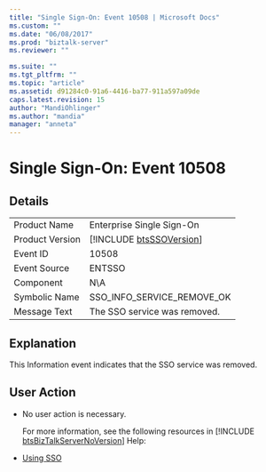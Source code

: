 ```yaml
---
title: "Single Sign-On: Event 10508 | Microsoft Docs"
ms.custom: ""
ms.date: "06/08/2017"
ms.prod: "biztalk-server"
ms.reviewer: ""

ms.suite: ""
ms.tgt_pltfrm: ""
ms.topic: "article"
ms.assetid: d91284c0-91a6-4416-ba77-911a597a09de
caps.latest.revision: 15
author: "MandiOhlinger"
ms.author: "mandia"
manager: "anneta"
---
```

# Single Sign-On: Event 10508
## Details  

|                 |                                                             |
|-----------------|-------------------------------------------------------------|
|  Product Name   |                  Enterprise Single Sign-On                  |
| Product Version | [!INCLUDE [btsSSOVersion](../includes/btsssoversion-md.md)] |
|    Event ID     |                            10508                            |
|  Event Source   |                           ENTSSO                            |
|    Component    |                             N\A                             |
|  Symbolic Name  |                 SSO_INFO_SERVICE_REMOVE_OK                  |
|  Message Text   |                The SSO service was removed.                 |

## Explanation  
 This Information event indicates that the SSO service was removed.  

## User Action  

- No user action is necessary.  

  For more information, see the following resources in [!INCLUDE [btsBizTalkServerNoVersion](../includes/btsbiztalkservernoversion-md.md)] Help:  

- [Using SSO](../core/using-sso.md)
